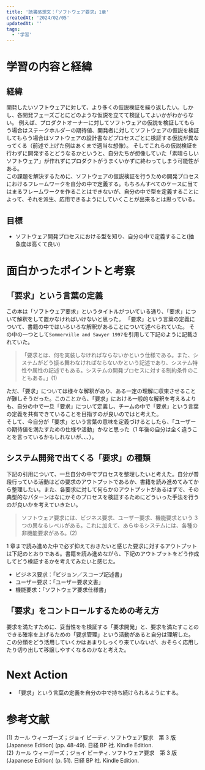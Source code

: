 ```yaml
---
title: '読書感想文：「ソフトウェア要求」1章'
createdAt: '2024/02/05'
updatedAt: ''
tags:
  - '学習'
---
```


# 学習の内容と経緯

## 経緯

開発したいソフトウェアに対して、より多くの仮説検証を繰り返したい。しかし、各開発フェーズごとにどのような仮説を立てて検証してよいかがわからない。
例えば、プロダクトオーナーに対してソフトウェアの仮説を検証してもらう場合はステークホルダーの期待値、開発者に対してソフトウェアの仮説を検証してもらう場合はソフトウェアの設計書などプロセスごとに検証する仮説が異なってくる（前述で上げた例はあくまで適当な想像）。
そしてこれらの仮説検証を行わずに開発するとどうなるかというと、自分たちが想像していた「素晴らしいソフトウェア」が作れずにプロダクトがうまくいかずに終わってしまう可能性がある。  
この課題を解決するために、ソフトウェアの仮説検証を行うための開発プロセスにおけるフレームワークを自分の中で定義する。もちろんすべてのケースに当てはまるフレームワークを作ることはできないが、自分の中で型を定義することによって、それを派生、応用できるようにしていくことが出来るとは思っている。

## 目標

- ソフトウェア開発プロセスにおける型を知り、自分の中で定義すること(抽象度は高くて良い)

# 面白かったポイントと考察

## 「要求」という言葉の定義

この本は「ソフトウェア要求」というタイトルがついている通り、「要求」について解釈をして置かなければいけないと思った。
「要求」という言葉の定義について、書籍の中ではいろいろな解釈があることについて述べられていた。
その中の一つとして`Sommerville and Sawyer 1997`を引用して下記のように記載されていた。

> 「要求とは、何を実装しなければならないかという仕様である。また、システムがどう振る舞わなければならないかという記述であり、システム特性や属性の記述でもある。システムの開発プロセスに対する制約条件のこともある。」(1)

ただ、「要求」については様々な解釈があり、ある一定の理解に収束させることが難しそうだった。このことから、「要求」における一般的な解釈を考えるよりも、自分の中で一旦「要求」について定義し、チームの中で「要求」という言葉の定義を共有できていることを目指すのが良いのではと考えた。  
そして、今自分が「要求」という言葉の意味を定義づけるとしたら、「ユーザーの期待値を満たすための仕様や活動」かなと思った（1 年後の自分は全く違うことを言っているかもしれないが、、、）。

## システム開発で出てくる「要求」の種類

下記の引用について、一旦自分の中でプロセスを整理したいと考えた。自分が普段行っている活動はどの要求のアウトプットであるか、書籍を読み進めてみてから整理したい。また、各要求に対して何らかのアウトプットがあるはずで、その典型的なパターンはなにかそのプロセスを検証するためにどういった手法を行うのが良いかを考えていきたい。

> ソフトウェア要求には、ビジネス要求、ユーザー要求、機能要求という 3 つの異なるレベルがある。これに加えて、あらゆるシステムには、各種の非機能要求がある。(2)

1 章まで読み進めた中で必ず抑えておきたいと感じた要求に対するアウトプットは下記のとおりである。書籍を読み進めながら、下記のアウトプットをどう作成してどう検証するかを考えてみたいと感じた。

- ビジネス要求：「ビジョン／スコープ記述書」
- ユーザー要求：「ユーザー要求文書」
- 機能要求：「ソフトウェア要求仕様書」

## 「要求」をコントロールするための考え方

要求を満たすために、妥当性をを検証する「要求開発」と、要求を満たすことのできる確率を上げるための「要求管理」という活動があると自分は理解した。
この分類をどう活用していくかはあまりしっくり来ていないが、おそらく応用したり切り出して移譲しやすくなるのかなと考えた。

# Next Action

- 「要求」という言葉の定義を自分の中で持ち続けられるようにする。

# 参考文献

(1) カール ウィーガーズ；ジョイ ビーティ. ソフトウェア要求　第 3 版 (Japanese Edition) (pp. 48-49). 日経 BP 社. Kindle Edition.  
(2) カール ウィーガーズ；ジョイ ビーティ. ソフトウェア要求　第 3 版 (Japanese Edition) (p. 51). 日経 BP 社. Kindle Edition.

